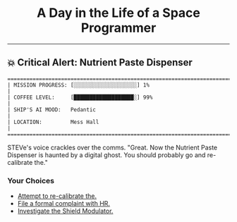 <h1 align="center">A Day in the Life of a Space Programmer</h1>

---

<h2 id="node-20">💥 Critical Alert: Nutrient Paste Dispenser</h2>

```
========================================================================
| MISSION PROGRESS: [░░░░░░░░░░░░░░░░░░░░] 1%                                  |
| COFFEE LEVEL:     [███████████████████░] 99%                                 |
| SHIP'S AI MOOD:   Pedantic                                                   |
| LOCATION:         Mess Hall                                                  |
========================================================================
```

STEVe's voice crackles over the comms. "Great. Now the Nutrient Paste Dispenser is haunted by a digital ghost. You should probably go and re-calibrate the."



### Your Choices

*   [Attempt to re-calibrate the.](./README-0024.md)
*   [File a formal complaint with HR.](./README-0029.md)
*   [Investigate the Shield Modulator.](./README-0023.md)
